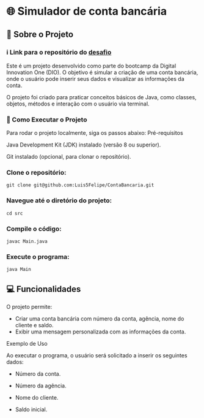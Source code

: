 # :globe_with_meridians: Simulador de conta bancária

## :information_desk_person: Sobre o Projeto

### :information_source: Link para o repositório do [desafio](https://github.com/digitalinnovationone/trilha-java-basico/tree/main/desafios/sintaxe)

Este é um projeto desenvolvido como parte do bootcamp da Digital Innovation One (DIO). O objetivo é simular a criação de uma conta bancária, onde o usuário pode inserir seus dados e visualizar as informações da conta.

O projeto foi criado para praticar conceitos básicos de Java, como classes, objetos, métodos e interação com o usuário via terminal.

### :rocket: Como Executar o Projeto

Para rodar o projeto localmente, siga os passos abaixo:
Pré-requisitos

Java Development Kit (JDK) instalado (versão 8 ou superior).

Git instalado (opcional, para clonar o repositório).

### Clone o repositório:

```
git clone git@github.com:Luis5Felipe/ContaBancaria.git
```

### Navegue até o diretório do projeto:

```
cd src
```

### Compile o código:

```
javac Main.java
```

### Execute o programa:

```
java Main
```
## :computer: Funcionalidades

O projeto permite:

- Criar uma conta bancária com número da conta, agência, nome do cliente e saldo.
- Exibir uma mensagem personalizada com as informações da conta.

Exemplo de Uso

Ao executar o programa, o usuário será solicitado a inserir os seguintes dados:

 - Número da conta.

 - Número da agência.

 - Nome do cliente.

 - Saldo inicial.